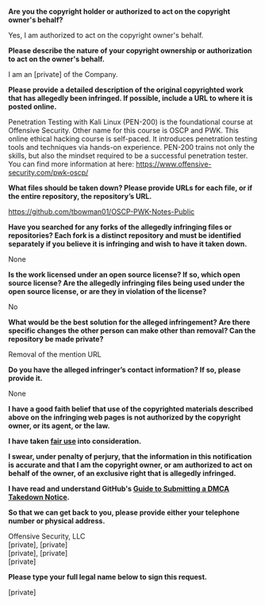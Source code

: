**Are you the copyright holder or authorized to act on the copyright owner's behalf?**

Yes, I am authorized to act on the copyright owner's behalf.

**Please describe the nature of your copyright ownership or authorization to act on the owner's behalf.**

I am an [private] of the Company.

**Please provide a detailed description of the original copyrighted work that has allegedly been infringed. If possible, include a URL to where it is posted online.**

Penetration Testing with Kali Linux (PEN-200) is the foundational course at Offensive Security. Other name for this course is OSCP and PWK. This online ethical hacking course is self-paced. It introduces penetration testing tools and techniques via hands-on experience. PEN-200 trains not only the skills, but also the mindset required to be a successful penetration tester. You can find more information at here: https://www.offensive-security.com/pwk-oscp/

**What files should be taken down? Please provide URLs for each file, or if the entire repository, the repository’s URL.**

https://github.com/tbowman01/OSCP-PWK-Notes-Public

**Have you searched for any forks of the allegedly infringing files or repositories? Each fork is a distinct repository and must be identified separately if you believe it is infringing and wish to have it taken down.**

None

**Is the work licensed under an open source license? If so, which open source license? Are the allegedly infringing files being used under the open source license, or are they in violation of the license?**

No

**What would be the best solution for the alleged infringement? Are there specific changes the other person can make other than removal? Can the repository be made private?**

Removal of the mention URL

**Do you have the alleged infringer’s contact information? If so, please provide it.**

None

**I have a good faith belief that use of the copyrighted materials described above on the infringing web pages is not authorized by the copyright owner, or its agent, or the law.**

**I have taken <a href="https://www.lumendatabase.org/topics/22">fair use</a> into consideration.**

**I swear, under penalty of perjury, that the information in this notification is accurate and that I am the copyright owner, or am authorized to act on behalf of the owner, of an exclusive right that is allegedly infringed.**

**I have read and understand GitHub's <a href="https://docs.github.com/articles/guide-to-submitting-a-dmca-takedown-notice/">Guide to Submitting a DMCA Takedown Notice</a>.**

**So that we can get back to you, please provide either your telephone number or physical address.**

Offensive Security, LLC  
[private], [private]  
[private], [private]  
[private]

**Please type your full legal name below to sign this request.**

[private]
